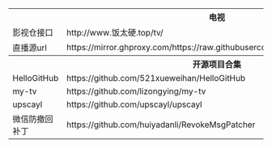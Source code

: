 <table>
    <tr>
        <th colspan="2">电视</th>
    </tr>
    <tr>
        <td>影视仓接口</td>
        <td>http://www.饭太硬.top/tv/</td>
    </tr>
    <tr>
        <td>直播源url</td>
        <td>https://mirror.ghproxy.com/https://raw.githubusercontent.com/zhu00000/tv/main/tvlive.m3u</td>
    </tr>
    <tr>
        <th colspan="2">开源项目合集</th>
    </tr>
        <tr>
        <td>HelloGitHub</td>
        <td>https://github.com/521xueweihan/HelloGitHub</td>
    </tr>
    <tr>
        <td>my-tv</td>
        <td>https://github.com/lizongying/my-tv</td>
    </tr>
    <tr>
        <td>upscayl</td>
        <td>https://github.com/upscayl/upscayl</td>
    </tr>
    <tr>
        <td>微信防撤回补丁</td>
        <td>https://github.com/huiyadanli/RevokeMsgPatcher</td>
    </tr>
</table>
